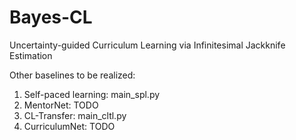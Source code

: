 # Bayes-CL

Uncertainty-guided Curriculum Learning via Infinitesimal Jackknife Estimation

Other baselines to be realized:  

1. Self-paced learning: main_spl.py
1. MentorNet: TODO
2. CL-Transfer: main_cltl.py  
4. CurriculumNet: TODO  